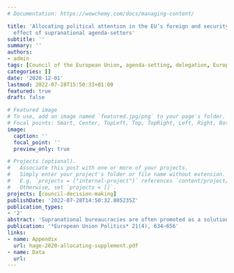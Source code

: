 ```yaml
---
# Documentation: https://wowchemy.com/docs/managing-content/

title: 'Allocating political attention in the EU’s foreign and security policy: The
  effect of supranational agenda-setters'
subtitle: ''
summary: ''
authors:
- admin
tags: [Council of the European Union, agenda-setting, delegation, European External Action Service, High Representative of the Union for Foreign Affairs and Security Policy]
categories: []
date: '2020-12-01'
lastmod: 2022-07-28T15:50:33+01:00
featured: true
draft: false

# Featured image
# To use, add an image named `featured.jpg/png` to your page's folder.
# Focal points: Smart, Center, TopLeft, Top, TopRight, Left, Right, BottomLeft, Bottom, BottomRight.
image:
  caption: ''
  focal_point: ''
  preview_only: true

# Projects (optional).
#   Associate this post with one or more of your projects.
#   Simply enter your project's folder or file name without extension.
#   E.g. `projects = ["internal-project"]` references `content/project/deep-learning/index.md`.
#   Otherwise, set `projects = []`.
projects: [council-decision-making]
publishDate: '2022-07-28T14:50:32.805235Z'
publication_types:
- '2'
abstract: 'Supranational bureaucracies are often promoted as a solution to collective action problems. In the European Union context, investing the High Representative for Foreign Affairs and Security Policy with new agenda-setting powers was expected to improve the coherence, continuity and efficiency of foreign policy-making. Relying on novel fine-grained and comprehensive data about the content and duration of working party meetings, the study maps and analyses the allocation of political attention to different foreign policy issues between 2001 and 2014. The results show that the empowerment of the High Representative by the Lisbon Treaty had little immediate effect on the Council’s foreign policy agenda. However, the study also indicates that this result might be due to a lack of capability and ambition rather than weak institutional prerogatives.'
publication: '*European Union Politics* 21(4), 634–656'
links: 
- name: Appendix
  url: hage-2020-allocating-supplement.pdf
- name: Data
  url: 
---
```

